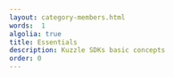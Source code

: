 ```yaml
---
layout: category-members.html
words:  1
algolia: true
title: Essentials
description: Kuzzle SDKs basic concepts
order: 0
---
```

